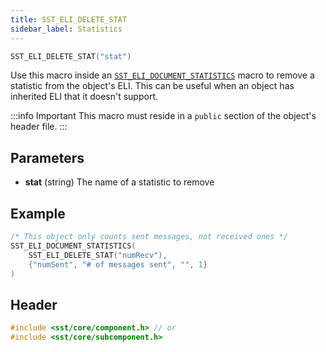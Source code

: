 ```yaml
---
title: SST_ELI_DELETE_STAT
sidebar_label: Statistics
---
```


```cpp
SST_ELI_DELETE_STAT("stat")
```

Use this macro inside an [`SST_ELI_DOCUMENT_STATISTICS`](../document/sst_eli_document_statistics) macro to remove a statistic from the object's ELI. This can be useful when an object has inherited ELI that it doesn't support. 

:::info Important
This macro must reside in a `public` section of the object's header file.
:::

## Parameters
* **stat** (string) The name of a statistic to remove

## Example

```cpp
/* This object only counts sent messages, not received ones */
SST_ELI_DOCUMENT_STATISTICS(
    SST_ELI_DELETE_STAT("numRecv"),
    {"numSent", "# of messages sent", "", 1}
)
```
## Header
```cpp
#include <sst/core/component.h> // or
#include <sst/core/subcomponent.h>
```
